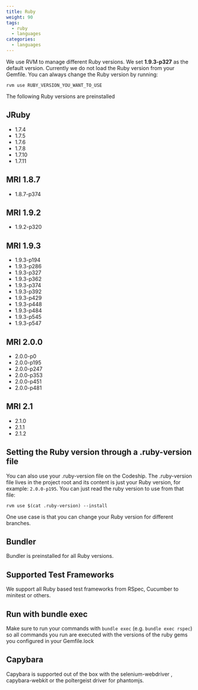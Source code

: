 ```yaml
---
title: Ruby
weight: 90
tags:
  - ruby
  - languages
categories:
  - languages
---
```

We use RVM to manage different Ruby versions. We set <strong>1.9.3-p327</strong> as the default version. Currently we do not load the Ruby version from your Gemfile. You can always change the Ruby version by running:

~~~shell
rvm use RUBY_VERSION_YOU_WANT_TO_USE
~~~

The following Ruby versions are preinstalled

## JRuby
* 1.7.4
* 1.7.5
* 1.7.6
* 1.7.8
* 1.7.10
* 1.7.11

## MRI 1.8.7
* 1.8.7-p374

## MRI 1.9.2
* 1.9.2-p320

## MRI 1.9.3
* 1.9.3-p194
* 1.9.3-p286
* 1.9.3-p327
* 1.9.3-p362
* 1.9.3-p374
* 1.9.3-p392
* 1.9.3-p429
* 1.9.3-p448
* 1.9.3-p484
* 1.9.3-p545
* 1.9.3-p547

## MRI 2.0.0
* 2.0.0-p0
* 2.0.0-p195
* 2.0.0-p247
* 2.0.0-p353
* 2.0.0-p451
* 2.0.0-p481

## MRI 2.1
* 2.1.0
* 2.1.1
* 2.1.2

## Setting the Ruby version through a .ruby-version file
You can also use your .ruby-version file on the Codeship. The .ruby-version file lives in the project root and its content is just your Ruby version, for example: ```2.0.0-p195```. You can just read the ruby version to use from that file:

~~~shell
rvm use $(cat .ruby-version) --install
~~~

One use case is that you can change your Ruby version for different branches.

## Bundler
Bundler is preinstalled for all Ruby versions.

## Supported Test Frameworks
We support all Ruby based test frameworks from RSpec, Cucumber to minitest or others.

## Run with bundle exec
Make sure to run your commands with ```bundle exec``` (e.g. ```bundle exec rspec```) so all commands you run are executed with the versions of the ruby gems you configured in your Gemfile.lock

## Capybara
Capybara is supported out of the box with the selenium-webdriver , capybara-webkit or the poltergeist driver for phantomjs.
